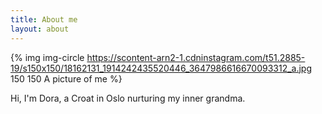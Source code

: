 ```yaml
---
title: About me
layout: about
---
```


{% img img-circle https://scontent-arn2-1.cdninstagram.com/t51.2885-19/s150x150/18162131_1914242435520446_3647986616670093312_a.jpg 150 150 A picture of me %}

Hi, I'm Dora, a Croat in Oslo nurturing my inner grandma.


